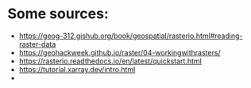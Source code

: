 # Some sources:
  * https://geog-312.gishub.org/book/geospatial/rasterio.html#reading-raster-data
  * https://geohackweek.github.io/raster/04-workingwithrasters/
  * https://rasterio.readthedocs.io/en/latest/quickstart.html
  * https://tutorial.xarray.dev/intro.html
  * 
